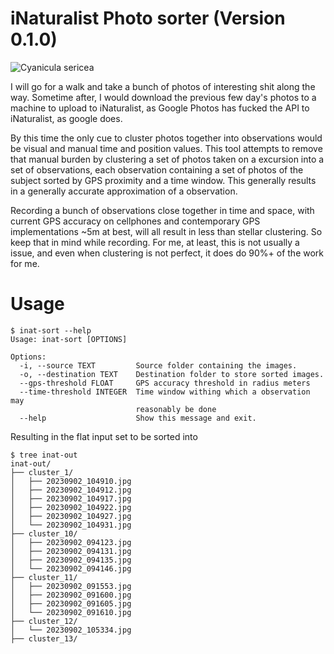 # iNaturalist Photo sorter (Version 0.1.0)


![Cyanicula sericea](https://inaturalist-open-data.s3.amazonaws.com/photos/316378631/original.jpg)

I will go for a walk and take a bunch of photos of interesting shit along the
way. Sometime after, I would download the previous few day's photos to a machine
to upload to iNaturalist, as Google Photos has fucked the API to iNaturalist, as
google does.

By this time the only cue to cluster photos together into observations would be
visual and manual time and position values. This tool attempts to remove that
manual burden by clustering a set of photos taken on a excursion into a set of
observations, each observation containing a set of photos of the subject sorted
by GPS proximity and a time window. This generally results in a generally
accurate approximation of a observation.

Recording a bunch of observations close together in time and space, with current
GPS accuracy on cellphones and contemporary GPS implementations ~5m at best,
will all result in less than stellar clustering. So keep that in mind while
recording. For me, at least, this is not usually a issue, and even when
clustering is not perfect, it does do 90%+ of the work for me.

# Usage

```shell
$ inat-sort --help
Usage: inat-sort [OPTIONS]

Options:
  -i, --source TEXT         Source folder containing the images.
  -o, --destination TEXT    Destination folder to store sorted images.
  --gps-threshold FLOAT     GPS accuracy threshold in radius meters
  --time-threshold INTEGER  Time window withing which a observation may
                            reasonably be done
  --help                    Show this message and exit.
```

Resulting in the flat input set to be sorted into

```shell
$ tree inat-out
inat-out/
├── cluster_1/
│   ├── 20230902_104910.jpg
│   ├── 20230902_104912.jpg
│   ├── 20230902_104917.jpg
│   ├── 20230902_104922.jpg
│   ├── 20230902_104927.jpg
│   └── 20230902_104931.jpg
├── cluster_10/
│   ├── 20230902_094123.jpg
│   ├── 20230902_094131.jpg
│   ├── 20230902_094135.jpg
│   └── 20230902_094146.jpg
├── cluster_11/
│   ├── 20230902_091553.jpg
│   ├── 20230902_091600.jpg
│   ├── 20230902_091605.jpg
│   └── 20230902_091610.jpg
├── cluster_12/
│   └── 20230902_105334.jpg
├── cluster_13/

```

